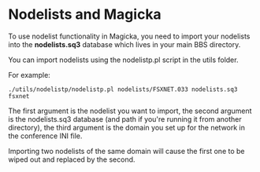 # Nodelists and Magicka

To use nodelist functionality in Magicka, you need to import your nodelists into the **nodelists.sq3** database which lives in your main BBS directory.

You can import nodelists using the nodelistp.pl script in the utils folder.

For example:

    ./utils/nodelistp/nodelistp.pl nodelists/FSXNET.033 nodelists.sq3 fsxnet

The first argument is the nodelist you want to import, the second argument is the nodelists.sq3 database (and path if you're running it from another directory), the third argument is the domain you set up for the network in the conference INI file.

Importing two nodelists of the same domain will cause the first one to be wiped out and replaced by the second.